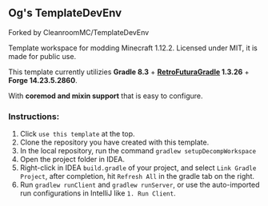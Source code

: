 ## Og's TemplateDevEnv

Forked by CleanroomMC/TemplateDevEnv

Template workspace for modding Minecraft 1.12.2. Licensed under MIT, it is made for public use.

This template currently utilizies **Gradle 8.3** + **[RetroFuturaGradle](https://github.com/GTNewHorizons/RetroFuturaGradle) 1.3.26** + **Forge 14.23.5.2860**.

With **coremod and mixin support** that is easy to configure.

### Instructions:

1. Click `use this template` at the top.
2. Clone the repository you have created with this template.
3. In the local repository, run the command `gradlew setupDecompWorkspace`
4. Open the project folder in IDEA.
5. Right-click in IDEA `build.gradle` of your project, and select `Link Gradle Project`, after completion, hit `Refresh All` in the gradle tab on the right.
6. Run `gradlew runClient` and `gradlew runServer`, or use the auto-imported run configurations in IntelliJ like `1. Run Client`.
